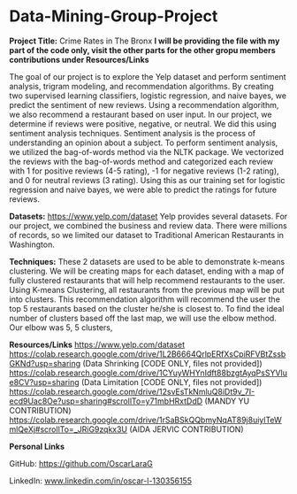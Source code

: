 # Data-Mining-Group-Project

**Project Title:** Crime Rates in The Bronx
**I will be providing the file with my part of the code only, visit the other parts for the other gropu members contributions under Resources/Links**

The goal of our project is to explore the Yelp dataset and perform sentiment analysis, trigram modeling, and recommendation algorithms. By creating two supervised learning classifiers, logistic regression, and naive bayes, we predict the sentiment of new reviews. Using a recommendation algorithm, we also recommend a restaurant based on user input.
In our project, we determine if reviews were positive, negative, or neutral. We did this using sentiment analysis techniques. Sentiment analysis is the process of understanding an opinion about a subject. To perform sentiment analysis, we utilized the bag-of-words method via the NLTK package. We vectorized the reviews with the bag-of-words method and categorized each review with 1 for positive reviews (4-5 rating), -1 for negative reviews (1-2 rating), and 0 for neutral reviews (3 rating). Using this as our training set for logistic regression and naive bayes, we were able to predict the ratings for future reviews. 

**Datasets:**
https://www.yelp.com/dataset
Yelp provides several datasets. For our project, we combined the business and review data. There were millions of records, so we limited our dataset to Traditional American Restaurants in Washington.

**Techniques:**
These 2 datasets are used to be able to demonstrate k-means clustering. We will be creating maps for each dataset, ending with a map of fully clustered restaurants that will help recommend restaurants to the user.
Using K-means Clustering, all restaurants from the previous map will be put into clusters. This recommendation algorithm will recommend the user the top 5 restaurants based on the cluster he/she is closest to.
To find the ideal number of clusters based off the last map, we will use the elbow method. Our elbow was 5, 5 clusters,

**Resources/Links**
https://www.yelp.com/dataset
https://colab.research.google.com/drive/1L2B6664QrlpERfXsCpiRFVBtZssbGKNd?usp=sharing (Data Shrinking [CODE ONLY, files not provided])
https://colab.research.google.com/drive/1CYuyWHYnIdft88bzgtAyqPsSYVIue8CV?usp=sharing (Data Limitation [CODE ONLY, files not provided])
https://colab.research.google.com/drive/12svEsTkNmluQ8iDt9v_7I-ecd9Uac8Oe?usp=sharing#scrollTo=y71mbHRxtDdD (MANDY YU CONTRIBUTION)
https://colab.research.google.com/drive/1rSaBSkQQbmyNqAT89j8uiylTeWmlQeXj#scrollTo=_JRiG9zqkx3U (AIDA JERVIC CONTRIBUTION)




**Personal Links**

GitHub: https://github.com/OscarLaraG



LinkedIn: www.linkedin.com/in/oscar-l-130356155
